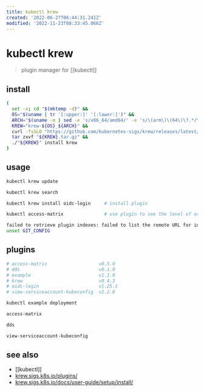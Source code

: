 ```yaml
---
title: kubectl krew
created: '2022-06-27T06:44:31.241Z'
modified: '2022-11-23T08:33:45.066Z'
---
```


# kubectl krew

> plugin manager for [[kubectl]]

## install

```sh
(
  set -x; cd "$(mktemp -d)" &&
  OS="$(uname | tr '[:upper:]' '[:lower:]')" &&
  ARCH="$(uname -m | sed -e 's/x86_64/amd64/' -e 's/\(arm\)\(64\)\?.*/\1\2/' -e 's/aarch64$/arm64/')" &&
  KREW="krew-${OS}_${ARCH}" &&
  curl -fsSLO "https://github.com/kubernetes-sigs/krew/releases/latest/download/${KREW}.tar.gz" &&
  tar zxvf "${KREW}.tar.gz" &&
  ./"${KREW}" install krew
)
```

## usage

```sh
kubectl krew update

kubectl krew search

kubectl krew install oidc-login     # install plugin

kubectl access-matrix               # use plugin to see the level of access user has on namespaces
```

```sh
failed to retrieve plugin indexes: failed to list the remote URL for index default
unset GIT_CONFIG
```

## plugins

```sh
# access-matrix                   v0.5.0
# dds                             v0.1.0
# example                         v1.1.0
# krew                            v0.4.3
# oidc-login                      v1.25.1
# view-serviceaccount-kubeconfig  v2.2.8

kubectl example deployment

access-matrix

dds

view-serviceaccount-kubeconfig
```

## see also

- [[kubectl]]
- [krew.sigs.k8s.io/plugins/](https://krew.sigs.k8s.io/plugins/)
- [krew.sigs.k8s.io/docs/user-guide/setup/install/](https://krew.sigs.k8s.io/docs/user-guide/setup/install/)

